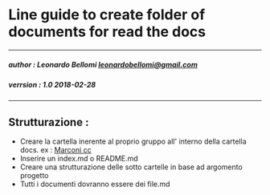 # Line guide to create folder of documents for read the docs 
---
##### author : Leonardo Bellomi leonardobellomi@gmail.com
##### verrsion : 1.0 2018-02-28
---

## Strutturazione :
+ Creare la cartella inerente al proprio gruppo all' interno della cartella docs. ex : [Marconi cc](https://github.com/kidoleo/PMO_readthedocs/tree/master/docs/Marconi_cc)
+ Inserire un index.md o README.md
+ Creare una strutturazione delle sotto cartelle in base ad argomento progetto
+ Tutti i documenti dovranno essere dei file.md

